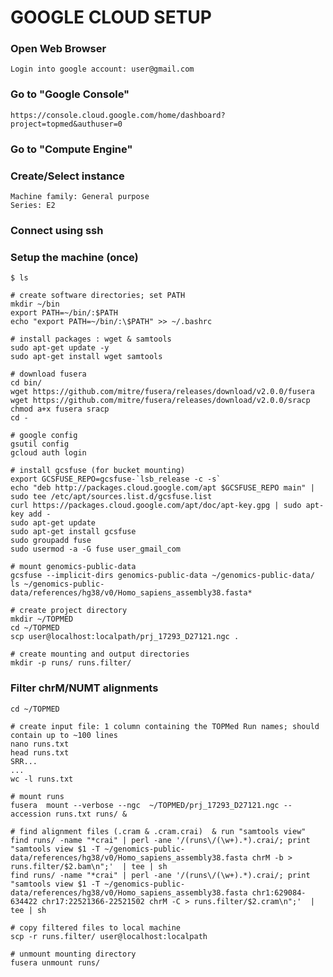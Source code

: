 # GOOGLE CLOUD SETUP #

### Open Web Browser ###
    Login into google account: user@gmail.com

### Go to "Google Console" ### 
    https://console.cloud.google.com/home/dashboard?project=topmed&authuser=0

### Go to "Compute Engine" ###

### Create/Select instance ###
    Machine family: General purpose
    Series: E2

### Connect using ssh ###

### Setup the machine (once) ### 

    $ ls
 
    # create software directories; set PATH
    mkdir ~/bin
    export PATH=~/bin/:$PATH
    echo "export PATH=~/bin/:\$PATH" >> ~/.bashrc
 
    # install packages : wget & samtools
    sudo apt-get update -y
    sudo apt-get install wget samtools 
 
    # download fusera
    cd bin/
    wget https://github.com/mitre/fusera/releases/download/v2.0.0/fusera 
    wget https://github.com/mitre/fusera/releases/download/v2.0.0/sracp
    chmod a+x fusera sracp 
    cd -
 
    # google config
    gsutil config 
    gcloud auth login
 
    # install gcsfuse (for bucket mounting)
    export GCSFUSE_REPO=gcsfuse-`lsb_release -c -s`
    echo "deb http://packages.cloud.google.com/apt $GCSFUSE_REPO main" | sudo tee /etc/apt/sources.list.d/gcsfuse.list
    curl https://packages.cloud.google.com/apt/doc/apt-key.gpg | sudo apt-key add -
    sudo apt-get update
    sudo apt-get install gcsfuse
    sudo groupadd fuse
    sudo usermod -a -G fuse user_gmail_com

    # mount genomics-public-data
    gcsfuse --implicit-dirs genomics-public-data ~/genomics-public-data/ 
    ls ~/genomics-public-data/references/hg38/v0/Homo_sapiens_assembly38.fasta*

    # create project directory
    mkdir ~/TOPMED
    cd ~/TOPMED
    scp user@localhost:localpath/prj_17293_D27121.ngc .    

    # create mounting and output directories
    mkdir -p runs/ runs.filter/

### Filter chrM/NUMT alignments ###

    cd ~/TOPMED
    
    # create input file: 1 column containing the TOPMed Run names; should contain up to ~100 lines 
    nano runs.txt 
    head runs.txt 
    SRR...
    ...
    wc -l runs.txt 

    # mount runs
    fusera  mount --verbose --ngc  ~/TOPMED/prj_17293_D27121.ngc --accession runs.txt runs/ & 

    # find alignment files (.cram & .cram.crai)  & run "samtools view" 
    find runs/ -name "*crai" | perl -ane '/(runs\/(\w+).*).crai/; print "samtools view $1 -T ~/genomics-public-data/references/hg38/v0/Homo_sapiens_assembly38.fasta chrM -b > runs.filter/$2.bam\n";'  | tee | sh
    find runs/ -name "*crai" | perl -ane '/(runs\/(\w+).*).crai/; print "samtools view $1 -T ~/genomics-public-data/references/hg38/v0/Homo_sapiens_assembly38.fasta chr1:629084-634422 chr17:22521366-22521502 chrM -C > runs.filter/$2.cram\n";'  | tee | sh
    
    # copy filtered files to local machine
    scp -r runs.filter/ user@localhost:localpath
    
    # unmount mounting directory
    fusera unmount runs/
